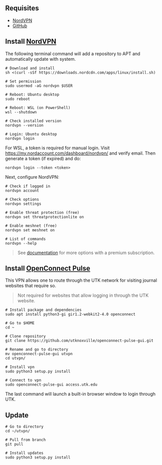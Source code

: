 ## Requisites 
- [NordVPN](https://nordvpn.com/cyber-site/)
- [GitHub](./github.md) 


## Install [NordVPN](https://nordvpn.com/cyber-site/)
The following terminal command will add a repository to APT and automatically update with system.
```
# Download and install
sh <(curl -sSf https://downloads.nordcdn.com/apps/linux/install.sh)

# Set permission
sudo usermod -aG nordvpn $USER

# Reboot: Ubuntu desktop
sudo reboot

# Reboot: WSL (on PowerShell)
wsl --shutdown

# Check installed version
nordvpn --version

# Login: Ubuntu desktop
nordvpn login
```

For WSL, a token is required for manual login. Visit <https://my.nordaccount.com/dashboard/nordvpn/> and verify email. Then generate a token (if expired) and do:
```
nordvpn login --token <token>
```
Next, configure NordVPN:
```
# Check if logged in
nordvpn account

# Check options
nordvpn settings

# Enable threat protection (free)
nordvpn set threatprotectionlite on

# Enable meshnet (free)
nordvpn set meshnet on

# List of commands
nordvpn --help
```

> See [documentation](https://support.nordvpn.com/Connectivity/Linux/1325531132/Installing-and-using-NordVPN-on-Debian-Ubuntu-Raspberry-Pi-Elementary-OS-and-Linux-Mint.htm) for more options with a premium subscription.


## Install [OpenConnect Pulse](https://github.com/utknoxville/openconnect-pulse-gui)
This VPN allows one to route through the UTK network for visiting journal websites that require so. 
> Not required for websites that allow logging in through the UTK website.
```
# Install package and dependencies
sudo apt install python3-gi gir1.2-webkit2-4.0 openconnect

# Go to $HOME
cd ~

# Clone repository
git clone https://github.com/utknoxville/openconnect-pulse-gui.git

# Rename and go to directory
mv openconnect-pulse-gui utvpn
cd utvpn/

# Install vpn
sudo python3 setup.py install

# Connect to vpn
sudo openconnect-pulse-gui access.utk.edu
```

The last command will launch a built-in browser window to login through UTK.


## Update 
```
# Go to directory
cd ~/utvpn/

# Pull from branch
git pull

# Install updates
sudo python3 setup.py install
```
